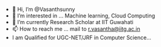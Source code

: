 - 👋 Hi, I’m @Vasanthsunny
- 👀 I’m interested in ... Machine learning, Cloud Computing
- 🌱 I’m currently Research Scholar at IIT Guwahati
- 📫 How to reach me ... mail to r.vasantha@iitg.ac.in
- I am Qualified for UGC-NET/JRF in Computer Science...

<!---
Vasanthsunny/Vasanthsunny is a ✨ special ✨ repository because its `README.md` (this file) appears on your GitHub profile.
You can click the Preview link to take a look at your changes.
--->
